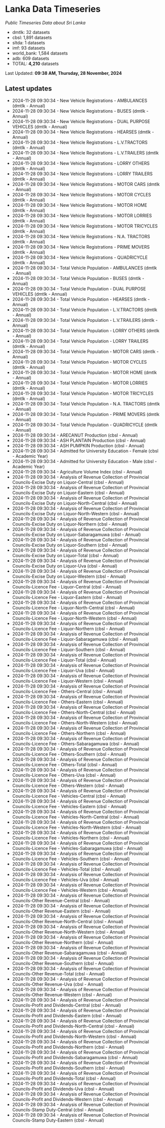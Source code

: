 # Lanka Data Timeseries
*Public Timeseries Data about Sri Lanka*

* dmtlk: 32 datasets
* cbsl: 1,891 datasets
* sltda: 1 datasets
* imf: 93 datasets
* world_bank: 1,584 datasets
* adb: 609 datasets
* TOTAL: **4,210** datasets

Last Updated: **09:38 AM, Thursday, 28 November, 2024**

## Latest updates

* 2024-11-28 09:30:34 - New Vehicle Registrations - AMBULANCES (dmtlk - Annual)
* 2024-11-28 09:30:34 - New Vehicle Registrations - BUSES (dmtlk - Annual)
* 2024-11-28 09:30:34 - New Vehicle Registrations - DUAL PURPOSE VEHICLES (dmtlk - Annual)
* 2024-11-28 09:30:34 - New Vehicle Registrations - HEARSES (dmtlk - Annual)
* 2024-11-28 09:30:34 - New Vehicle Registrations - L.V.TRACTORS (dmtlk - Annual)
* 2024-11-28 09:30:34 - New Vehicle Registrations - L.V.TRAILERS (dmtlk - Annual)
* 2024-11-28 09:30:34 - New Vehicle Registrations - LORRY OTHERS (dmtlk - Annual)
* 2024-11-28 09:30:34 - New Vehicle Registrations - LORRY TRAILERS (dmtlk - Annual)
* 2024-11-28 09:30:34 - New Vehicle Registrations - MOTOR CARS (dmtlk - Annual)
* 2024-11-28 09:30:34 - New Vehicle Registrations - MOTOR CYCLES (dmtlk - Annual)
* 2024-11-28 09:30:34 - New Vehicle Registrations - MOTOR HOME (dmtlk - Annual)
* 2024-11-28 09:30:34 - New Vehicle Registrations - MOTOR LORRIES (dmtlk - Annual)
* 2024-11-28 09:30:34 - New Vehicle Registrations - MOTOR TRICYCLES (dmtlk - Annual)
* 2024-11-28 09:30:34 - New Vehicle Registrations - N.A. TRACTORS (dmtlk - Annual)
* 2024-11-28 09:30:34 - New Vehicle Registrations - PRIME MOVERS (dmtlk - Annual)
* 2024-11-28 09:30:34 - New Vehicle Registrations - QUADRICYCLE (dmtlk - Annual)
* 2024-11-28 09:30:34 - Total Vehicle Population - AMBULANCES (dmtlk - Annual)
* 2024-11-28 09:30:34 - Total Vehicle Population - BUSES (dmtlk - Annual)
* 2024-11-28 09:30:34 - Total Vehicle Population - DUAL PURPOSE VEHICLES (dmtlk - Annual)
* 2024-11-28 09:30:34 - Total Vehicle Population - HEARSES (dmtlk - Annual)
* 2024-11-28 09:30:34 - Total Vehicle Population - L.V.TRACTORS (dmtlk - Annual)
* 2024-11-28 09:30:34 - Total Vehicle Population - L.V.TRAILERS (dmtlk - Annual)
* 2024-11-28 09:30:34 - Total Vehicle Population - LORRY OTHERS (dmtlk - Annual)
* 2024-11-28 09:30:34 - Total Vehicle Population - LORRY TRAILERS (dmtlk - Annual)
* 2024-11-28 09:30:34 - Total Vehicle Population - MOTOR CARS (dmtlk - Annual)
* 2024-11-28 09:30:34 - Total Vehicle Population - MOTOR CYCLES (dmtlk - Annual)
* 2024-11-28 09:30:34 - Total Vehicle Population - MOTOR HOME (dmtlk - Annual)
* 2024-11-28 09:30:34 - Total Vehicle Population - MOTOR LORRIES (dmtlk - Annual)
* 2024-11-28 09:30:34 - Total Vehicle Population - MOTOR TRICYCLES (dmtlk - Annual)
* 2024-11-28 09:30:34 - Total Vehicle Population - N.A. TRACTORS (dmtlk - Annual)
* 2024-11-28 09:30:34 - Total Vehicle Population - PRIME MOVERS (dmtlk - Annual)
* 2024-11-28 09:30:34 - Total Vehicle Population - QUADRICYCLE (dmtlk - Annual)
* 2024-11-28 09:30:34 - ARECANUT Production (cbsl - Annual)
* 2024-11-28 09:30:34 - ASH PLANTAIN Production (cbsl - Annual)
* 2024-11-28 09:30:34 - ASH PUMPKIN Production (cbsl - Annual)
* 2024-11-28 09:30:34 - Admitted for University Education - Female (cbsl - Academic Year)
* 2024-11-28 09:30:34 - Admitted for University Education - Male (cbsl - Academic Year)
* 2024-11-28 09:30:34 - Agriculture Volume Index (cbsl - Annual)
* 2024-11-28 09:30:34 - Analysis of Revenue Collection of Provincial Councils-Excise Duty on Liquor-Central (cbsl - Annual)
* 2024-11-28 09:30:34 - Analysis of Revenue Collection of Provincial Councils-Excise Duty on Liquor-Eastern (cbsl - Annual)
* 2024-11-28 09:30:34 - Analysis of Revenue Collection of Provincial Councils-Excise Duty on Liquor-North-Central (cbsl - Annual)
* 2024-11-28 09:30:34 - Analysis of Revenue Collection of Provincial Councils-Excise Duty on Liquor-North-Western (cbsl - Annual)
* 2024-11-28 09:30:34 - Analysis of Revenue Collection of Provincial Councils-Excise Duty on Liquor-Northern (cbsl - Annual)
* 2024-11-28 09:30:34 - Analysis of Revenue Collection of Provincial Councils-Excise Duty on Liquor-Sabaragamuwa (cbsl - Annual)
* 2024-11-28 09:30:34 - Analysis of Revenue Collection of Provincial Councils-Excise Duty on Liquor-Southern (cbsl - Annual)
* 2024-11-28 09:30:34 - Analysis of Revenue Collection of Provincial Councils-Excise Duty on Liquor-Total (cbsl - Annual)
* 2024-11-28 09:30:34 - Analysis of Revenue Collection of Provincial Councils-Excise Duty on Liquor-Uva (cbsl - Annual)
* 2024-11-28 09:30:34 - Analysis of Revenue Collection of Provincial Councils-Excise Duty on Liquor-Western (cbsl - Annual)
* 2024-11-28 09:30:34 - Analysis of Revenue Collection of Provincial Councils-Licence Fee - Liquor-Central (cbsl - Annual)
* 2024-11-28 09:30:34 - Analysis of Revenue Collection of Provincial Councils-Licence Fee - Liquor-Eastern (cbsl - Annual)
* 2024-11-28 09:30:34 - Analysis of Revenue Collection of Provincial Councils-Licence Fee - Liquor-North-Central (cbsl - Annual)
* 2024-11-28 09:30:34 - Analysis of Revenue Collection of Provincial Councils-Licence Fee - Liquor-North-Western (cbsl - Annual)
* 2024-11-28 09:30:34 - Analysis of Revenue Collection of Provincial Councils-Licence Fee - Liquor-Northern (cbsl - Annual)
* 2024-11-28 09:30:34 - Analysis of Revenue Collection of Provincial Councils-Licence Fee - Liquor-Sabaragamuwa (cbsl - Annual)
* 2024-11-28 09:30:34 - Analysis of Revenue Collection of Provincial Councils-Licence Fee - Liquor-Southern (cbsl - Annual)
* 2024-11-28 09:30:34 - Analysis of Revenue Collection of Provincial Councils-Licence Fee - Liquor-Total (cbsl - Annual)
* 2024-11-28 09:30:34 - Analysis of Revenue Collection of Provincial Councils-Licence Fee - Liquor-Uva (cbsl - Annual)
* 2024-11-28 09:30:34 - Analysis of Revenue Collection of Provincial Councils-Licence Fee - Liquor-Western (cbsl - Annual)
* 2024-11-28 09:30:34 - Analysis of Revenue Collection of Provincial Councils-Licence Fee - Others-Central (cbsl - Annual)
* 2024-11-28 09:30:34 - Analysis of Revenue Collection of Provincial Councils-Licence Fee - Others-Eastern (cbsl - Annual)
* 2024-11-28 09:30:34 - Analysis of Revenue Collection of Provincial Councils-Licence Fee - Others-North-Central (cbsl - Annual)
* 2024-11-28 09:30:34 - Analysis of Revenue Collection of Provincial Councils-Licence Fee - Others-North-Western (cbsl - Annual)
* 2024-11-28 09:30:34 - Analysis of Revenue Collection of Provincial Councils-Licence Fee - Others-Northern (cbsl - Annual)
* 2024-11-28 09:30:34 - Analysis of Revenue Collection of Provincial Councils-Licence Fee - Others-Sabaragamuwa (cbsl - Annual)
* 2024-11-28 09:30:34 - Analysis of Revenue Collection of Provincial Councils-Licence Fee - Others-Southern (cbsl - Annual)
* 2024-11-28 09:30:34 - Analysis of Revenue Collection of Provincial Councils-Licence Fee - Others-Total (cbsl - Annual)
* 2024-11-28 09:30:34 - Analysis of Revenue Collection of Provincial Councils-Licence Fee - Others-Uva (cbsl - Annual)
* 2024-11-28 09:30:34 - Analysis of Revenue Collection of Provincial Councils-Licence Fee - Others-Western (cbsl - Annual)
* 2024-11-28 09:30:34 - Analysis of Revenue Collection of Provincial Councils-Licence Fee - Vehicles-Central (cbsl - Annual)
* 2024-11-28 09:30:34 - Analysis of Revenue Collection of Provincial Councils-Licence Fee - Vehicles-Eastern (cbsl - Annual)
* 2024-11-28 09:30:34 - Analysis of Revenue Collection of Provincial Councils-Licence Fee - Vehicles-North-Central (cbsl - Annual)
* 2024-11-28 09:30:34 - Analysis of Revenue Collection of Provincial Councils-Licence Fee - Vehicles-North-Western (cbsl - Annual)
* 2024-11-28 09:30:34 - Analysis of Revenue Collection of Provincial Councils-Licence Fee - Vehicles-Northern (cbsl - Annual)
* 2024-11-28 09:30:34 - Analysis of Revenue Collection of Provincial Councils-Licence Fee - Vehicles-Sabaragamuwa (cbsl - Annual)
* 2024-11-28 09:30:34 - Analysis of Revenue Collection of Provincial Councils-Licence Fee - Vehicles-Southern (cbsl - Annual)
* 2024-11-28 09:30:34 - Analysis of Revenue Collection of Provincial Councils-Licence Fee - Vehicles-Total (cbsl - Annual)
* 2024-11-28 09:30:34 - Analysis of Revenue Collection of Provincial Councils-Licence Fee - Vehicles-Uva (cbsl - Annual)
* 2024-11-28 09:30:34 - Analysis of Revenue Collection of Provincial Councils-Licence Fee - Vehicles-Western (cbsl - Annual)
* 2024-11-28 09:30:34 - Analysis of Revenue Collection of Provincial Councils-Other Revenue-Central (cbsl - Annual)
* 2024-11-28 09:30:34 - Analysis of Revenue Collection of Provincial Councils-Other Revenue-Eastern (cbsl - Annual)
* 2024-11-28 09:30:34 - Analysis of Revenue Collection of Provincial Councils-Other Revenue-North-Central (cbsl - Annual)
* 2024-11-28 09:30:34 - Analysis of Revenue Collection of Provincial Councils-Other Revenue-North-Western (cbsl - Annual)
* 2024-11-28 09:30:34 - Analysis of Revenue Collection of Provincial Councils-Other Revenue-Northern (cbsl - Annual)
* 2024-11-28 09:30:34 - Analysis of Revenue Collection of Provincial Councils-Other Revenue-Sabaragamuwa (cbsl - Annual)
* 2024-11-28 09:30:34 - Analysis of Revenue Collection of Provincial Councils-Other Revenue-Southern (cbsl - Annual)
* 2024-11-28 09:30:34 - Analysis of Revenue Collection of Provincial Councils-Other Revenue-Total (cbsl - Annual)
* 2024-11-28 09:30:34 - Analysis of Revenue Collection of Provincial Councils-Other Revenue-Uva (cbsl - Annual)
* 2024-11-28 09:30:34 - Analysis of Revenue Collection of Provincial Councils-Other Revenue-Western (cbsl - Annual)
* 2024-11-28 09:30:34 - Analysis of Revenue Collection of Provincial Councils-Profit and Dividends-Central (cbsl - Annual)
* 2024-11-28 09:30:34 - Analysis of Revenue Collection of Provincial Councils-Profit and Dividends-Eastern (cbsl - Annual)
* 2024-11-28 09:30:34 - Analysis of Revenue Collection of Provincial Councils-Profit and Dividends-North-Central (cbsl - Annual)
* 2024-11-28 09:30:34 - Analysis of Revenue Collection of Provincial Councils-Profit and Dividends-North-Western (cbsl - Annual)
* 2024-11-28 09:30:34 - Analysis of Revenue Collection of Provincial Councils-Profit and Dividends-Northern (cbsl - Annual)
* 2024-11-28 09:30:34 - Analysis of Revenue Collection of Provincial Councils-Profit and Dividends-Sabaragamuwa (cbsl - Annual)
* 2024-11-28 09:30:34 - Analysis of Revenue Collection of Provincial Councils-Profit and Dividends-Southern (cbsl - Annual)
* 2024-11-28 09:30:34 - Analysis of Revenue Collection of Provincial Councils-Profit and Dividends-Total (cbsl - Annual)
* 2024-11-28 09:30:34 - Analysis of Revenue Collection of Provincial Councils-Profit and Dividends-Uva (cbsl - Annual)
* 2024-11-28 09:30:34 - Analysis of Revenue Collection of Provincial Councils-Profit and Dividends-Western (cbsl - Annual)
* 2024-11-28 09:30:34 - Analysis of Revenue Collection of Provincial Councils-Stamp Duty-Central (cbsl - Annual)
* 2024-11-28 09:30:34 - Analysis of Revenue Collection of Provincial Councils-Stamp Duty-Eastern (cbsl - Annual)
